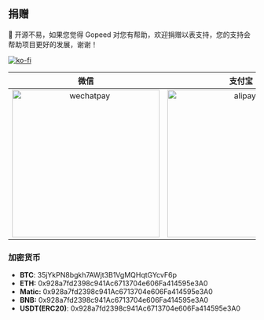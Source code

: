 ## 捐赠

🙏 开源不易，如果您觉得 Gopeed 对您有帮助，欢迎捐赠以表支持，您的支持会帮助项目更好的发展，谢谢！

[![ko-fi](https://ko-fi.com/img/githubbutton_sm.svg)](https://ko-fi.com/R6R6IJGN6)

|                                  微信                                  |                              支付宝                              |                 PayPal                  |
| :--------------------------------------------------------------------: | :--------------------------------------------------------------: | :-------------------------------------: |
| <img src="/images/donate/wechatpay.jpg" alt="wechatpay" width="300" /> | <img src="/images/donate/alipay.jpg" alt="alipay" width="300" /> | [Click Me](https://paypal.me/monkeyWie) |

### 加密货币

- **BTC**: 35jYkPN8bgkh7AWjt3B1VgMQHqtGYcvF6p
- **ETH:** 0x928a7fd2398c941Ac6713704e606Fa414595e3A0
- **Matic:** 0x928a7fd2398c941Ac6713704e606Fa414595e3A0
- **BNB:** 0x928a7fd2398c941Ac6713704e606Fa414595e3A0
- **USDT(ERC20)**: 0x928a7fd2398c941Ac6713704e606Fa414595e3A0
